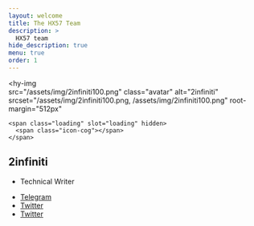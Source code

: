 ```yaml
---
layout: welcome
title: The HX57 Team
description: >
  HX57 team
hide_description: true
menu: true
order: 1
---
```


<aside class="about related mt4 mb4" role="complementary">

<div class="author mt4">

  <hy-img  
    src="/assets/img/2infiniti100.png"
    class="avatar"
    alt="2infiniti"
    srcset="/assets/img/2infiniti100.png, /assets/img/2infiniti100.png" 
    root-margin="512px"
  >
    <span class="loading" slot="loading" hidden>
      <span class="icon-cog"></span>
    </span>
  </hy-img>


  
  <h2  class="page-title hr">
    2infiniti
  </h2>

  <ul>
  <li>Technical Writer</li>
  </ul>

<div class="sidebar-social">

<ul>
  <li>
    <a href="https://t.me/msg2infiniti" title="Telegram" class="no-mark-external" target="_blank">
      <span class="icon-telegram"></span>
      <span class="sr-only">Telegram</span>
    </a>
  </li>

  <li>
    <a href="https://twitter.com/2infiniti" title="Twitter" class="no-mark-external" target="_blank">
      <span class="icon-twitter"></span>
      <span class="sr-only">Twitter</span>
    </a>
  </li> 
  
  <li>
    <a href="mailto:2infiniti@gmail.com" title="Twitter" class="no-mark-external" target="_blank">
      <span class="icon-mail"></span>
      <span class="sr-only">Twitter</span>
    </a>
  </li>   
  
  
</ul>

</div>
</div>

</aside>
  
  
  
  

